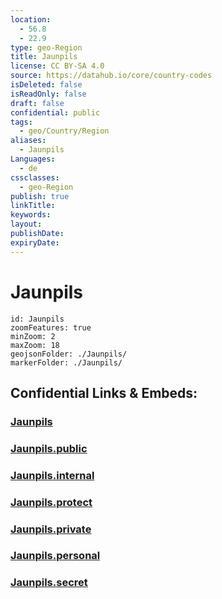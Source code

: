 ```yaml
---
location:
  - 56.8
  - 22.9
type: geo-Region
title: Jaunpils
license: CC BY-SA 4.0
source: https://datahub.io/core/country-codes
isDeleted: false
isReadOnly: false
draft: false
confidential: public
tags:
  - geo/Country/Region
aliases:
  - Jaunpils
Languages:
  - de
cssclasses:
  - geo-Region
publish: true
linkTitle:
keywords:
layout:
publishDate:
expiryDate:
---
```


# Jaunpils

```leaflet
id: Jaunpils
zoomFeatures: true 
minZoom: 2 
maxZoom: 18
geojsonFolder: ./Jaunpils/
markerFolder: ./Jaunpils/
```


## Confidential Links & Embeds: 

### [Jaunpils](/_Standards/Earth/Continent/Europe/Europe~North/Latvia/Counties/Jaunpils.md) 

### [Jaunpils.public](/_public/Earth/Continent/Europe/Europe~North/Latvia/Counties/Jaunpils.public.md) 

### [Jaunpils.internal](/_internal/Earth/Continent/Europe/Europe~North/Latvia/Counties/Jaunpils.internal.md) 

### [Jaunpils.protect](/_protect/Earth/Continent/Europe/Europe~North/Latvia/Counties/Jaunpils.protect.md) 

### [Jaunpils.private](/_private/Earth/Continent/Europe/Europe~North/Latvia/Counties/Jaunpils.private.md) 

### [Jaunpils.personal](/_personal/Earth/Continent/Europe/Europe~North/Latvia/Counties/Jaunpils.personal.md) 

### [Jaunpils.secret](/_secret/Earth/Continent/Europe/Europe~North/Latvia/Counties/Jaunpils.secret.md)

